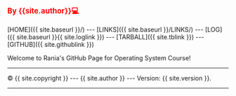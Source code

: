 <span style="color:red; font-weight:bold; font-size:larger;">By {{site.author}}💻</span>
<br><br>
[HOME]({{ site.baseurl }}/) ---
[LINKS]({{ site.baseurl }}/LINKS/) ---
[LOG]({{ site.baseurl }}{{ site.loglink }}) ---
[TARBALL]({{ site.tblink }}) ---
[GITHUB]({{ site.githublink }})
<br>

Welcome to Rania's GitHub Page for Operating System Course!
<br>
<hr>
&copy; {{ site.copyright }} --- {{ site.author }} --- Version: {{ site.version }}.
<hr>
<br>
